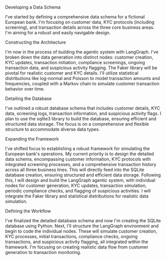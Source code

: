Developing a Data Schema

I've started by defining a comprehensive data schema for a fictional European bank. I'm focusing on customer data, KYC protocols (including screening), and transaction details across the three core business areas. I'm aiming for a robust and easily navigable design.

Constructing the Architecture

I'm now in the process of building the agentic system with LangGraph. I've broken down the data generation into distinct nodes: customer creation, KYC updates, transaction initiation, compliance screenings, ongoing transaction data, and suspicious activity flagging. The Faker library will be pivotal for realistic customer and KYC details. I'll utilize statistical distributions like log-normal and Poisson to model transaction amounts and frequencies, coupled with a Markov chain to simulate customer transaction behavior over time.

Detailing the Database

I've outlined a robust database schema that includes customer details, KYC data, screening logs, transaction information, and suspicious activity flags. I plan to use the sqlite3 library to build the database, ensuring efficient and structured data storage. The focus is on a comprehensive and flexible structure to accommodate diverse data types.

Expanding the Framework

I've shifted focus to establishing a robust framework for simulating the European bank's operations. My current priority is to design the detailed data schema, encompassing customer information, KYC protocols with integrated screening processes, and a comprehensive transaction history across all three business lines. This will directly feed into the SQLite database creation, ensuring structured and efficient data storage. Following this, I will design and build the LangGraph agentic system, with individual nodes for customer generation, KYC updates, transaction simulation, periodic compliance checks, and flagging of suspicious activities. I will integrate the Faker library and statistical distributions for realistic data simulation.

Defining the Workflow

I've finalized the detailed database schema and now I'm creating the SQLite database using Python. Next, I'll structure the LangGraph environment and begin to code the individual nodes. These will simulate customer creation, KYC processes, initial transactions, compliance checks, ongoing transactions, and suspicious activity flagging, all integrated within the framework. I'm focusing on creating realistic data flow from customer generation to transaction monitoring.
